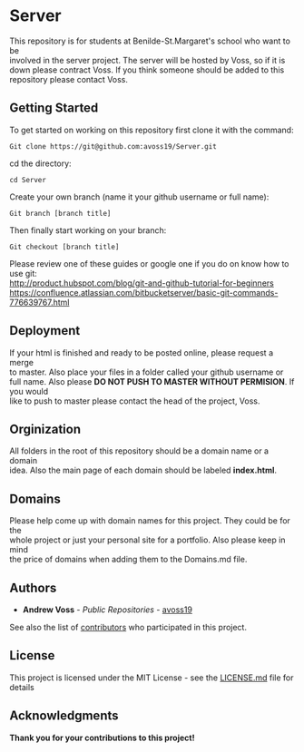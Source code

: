 <!--- Thing that need to be changed/fixed in this readme --->
<!--- Authors and License section --->
# Server

This repository is for students at Benilde-St.Margaret's school who want to be<br />
involved in the server project. The server will be hosted by Voss, so if it is<br />
down please contract Voss. If you think someone should be added to this <br />
repository please contact Voss.

## Getting Started

To get started on working on this repository first clone it with the command:
```
Git clone https://git@github.com:avoss19/Server.git
```
cd the directory:
```
cd Server
```
Create your own branch (name it your github username or full name):
```
Git branch [branch title]
```
Then finally start working on your branch:
```
Git checkout [branch title]
```
Please review one of these guides or google one if you do on know how to use git:
<br />http://product.hubspot.com/blog/git-and-github-tutorial-for-beginners
<br />https://confluence.atlassian.com/bitbucketserver/basic-git-commands-776639767.html

## Deployment

If your html is finished and ready to be posted online, please request a merge<br />
to master. Also place your files in a folder called your github username or <br />
full name. Also please **DO NOT PUSH TO MASTER WITHOUT PERMISION**. If you would<br />
like to push to master please contact the head of the project, Voss.

## Orginization

All folders in the root of this repository should be a domain name or a domain<br />
idea. Also the main page of each domain should be labeled **index.html**.

## Domains

Please help come up with domain names for this project. They could be for the<br />
whole project or just your personal site for a portfolio. Also please keep in mind<br />
the price of domains when adding them to the Domains.md file.

## Authors

* **Andrew Voss** - *Public Repositories* - [avoss19](https://github.com/avoss19)

See also the list of [contributors](https://github.com/your/project/contributors) who participated in this project.

## License

This project is licensed under the MIT License - see the [LICENSE.md](LICENSE.md) file for details

## Acknowledgments

**Thank you for your contributions to this project!**
